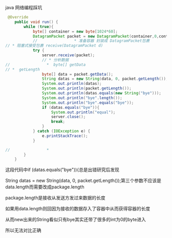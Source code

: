 java 网络编程踩坑

```java
 @Override
    public void run() {
        while (true){
            byte[] container = new byte[1024*60];
            DatagramPacket packet = new DatagramPacket(container,0,container.length);
            //                * 准备容器 封装成 DatagramPacket包裹
// * 阻塞式接受包裹 receive(DatagramPacket d)
            try {
                server.receive(packet);
                // * 分析数据
//                *  byte[] getData
// *  getLength
                byte[] data = packet.getData();
                String datas = new String(data, 0, packet.getLength());
                System.out.println(datas);
                System.out.println(packet.getLength());
                System.out.println(datas.equals(new String("bye")));
                System.out.println("bye".length());
                System.out.println("bye".equals("bye"));
                if (datas.equals("bye")){
                    System.out.println("equal");
                    server.close();
                    break;
                }
            } catch (IOException e) {
                e.printStackTrace();
            }

//                *
        }
    }
```

这段代码中if (datas.equals("bye")){总是出错研究后发现

 String datas = new String(data, 0, packet.getLength());第三个参数不应该是data.length而需要改成package.length

package.length是接收从发送方发过来数据的长度

如果用data.length则回因为接收的数据存入了容器中从而获得容器的长度

从而new出来的String看似只有bye其实还带了很多的int为0的byte进入

所以无法对比正确